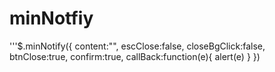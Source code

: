 minNotfiy
=========
'''$.minNotify({
             content:"",
             escClose:false,
             closeBgClick:false,
             btnClose:true,
             confirm:true,
             callBack:function(e){
                alert(e)
            }
         })
